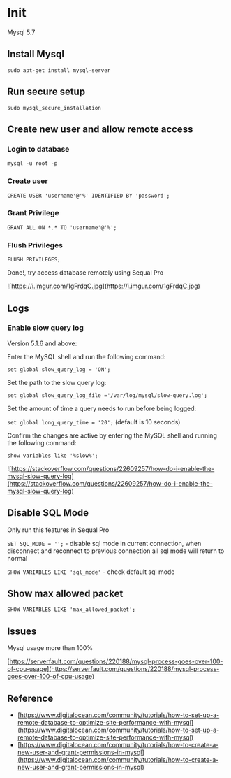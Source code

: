 # Init

Mysql 5.7

## Install Mysql

`sudo apt-get install mysql-server`

## Run secure setup

`sudo mysql_secure_installation`

## Create new user and allow remote access

### Login to database

`mysql -u root -p`

### Create user

`CREATE USER 'username'@'%' IDENTIFIED BY 'password';`

### Grant Privilege

`GRANT ALL ON *.* TO 'username'@'%';`

### Flush Privileges

`FLUSH PRIVILEGES;`

Done!, try access database remotely using Sequal Pro

![https://i.imgur.com/1gFrdqC.jpg](https://i.imgur.com/1gFrdqC.jpg)

## Logs

### Enable slow query log

Version 5.1.6 and above:

Enter the MySQL shell and run the following command:

`set global slow_query_log = 'ON';`

Set the path to the slow query log:

`set global slow_query_log_file ='/var/log/mysql/slow-query.log';`

Set the amount of time a query needs to run before being logged:

`set global long_query_time = '20';` (default is 10 seconds)

Confirm the changes are active by entering the MySQL shell and running the following command:

`show variables like '%slow%';`

![https://stackoverflow.com/questions/22609257/how-do-i-enable-the-mysql-slow-query-log](https://stackoverflow.com/questions/22609257/how-do-i-enable-the-mysql-slow-query-log)

## Disable SQL Mode

Only run this features in Sequal Pro

`SET SQL_MODE = '';` - disable sql mode in current connection, when disconnect and reconnect to previous connection all sql mode will return to normal

`SHOW VARIABLES LIKE 'sql_mode'` - check default sql mode

## Show max allowed packet

`SHOW VARIABLES LIKE 'max_allowed_packet';`

## Issues

Mysql usage more than 100%

[https://serverfault.com/questions/220188/mysql-process-goes-over-100-of-cpu-usage](https://serverfault.com/questions/220188/mysql-process-goes-over-100-of-cpu-usage)

## Reference

* [https://www.digitalocean.com/community/tutorials/how-to-set-up-a-remote-database-to-optimize-site-performance-with-mysql](https://www.digitalocean.com/community/tutorials/how-to-set-up-a-remote-database-to-optimize-site-performance-with-mysql)
* [https://www.digitalocean.com/community/tutorials/how-to-create-a-new-user-and-grant-permissions-in-mysql](https://www.digitalocean.com/community/tutorials/how-to-create-a-new-user-and-grant-permissions-in-mysql)